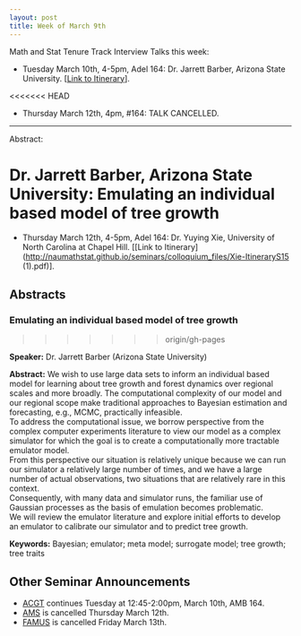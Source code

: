 ```yaml
---
layout: post
title: Week of March 9th
---
```


Math and Stat Tenure Track Interview Talks this week:

- Tuesday  March 10th, 4-5pm, Adel 164: Dr. Jarrett Barber, Arizona State University. [[Link to Itinerary](http://naumathstat.github.io/seminars/colloquium_files/Barber-ItineraryS15.pdf)].

<<<<<<< HEAD
- Thursday March 12th, 4pm, #164: TALK CANCELLED. 

***************************

Abstract:

Dr. Jarrett Barber, Arizona State University: Emulating an individual based model of tree growth
=======
- Thursday March 12th, 4-5pm, Adel 164: Dr. Yuying Xie, University of North Carolina at Chapel Hill. [[Link to Itinerary](http://naumathstat.github.io/seminars/colloquium_files/Xie-ItineraryS15 (1).pdf)].

## Abstracts ##

### Emulating an individual based model of tree growth ###
>>>>>>> origin/gh-pages

**Speaker:** Dr. Jarrett Barber (Arizona State University)

**Abstract:** We wish to use large data sets to inform an individual based model for learning about tree growth and forest dynamics
over regional scales and more broadly.  The computational complexity of our model and our
regional scope make traditional approaches to Bayesian estimation and forecasting, e.g., MCMC, practically infeasible.  
To address the computational issue, we borrow perspective from the complex computer experiments literature to
view our model as a complex simulator for which the goal is to create a computationally more tractable emulator model.  
From this perspective our situation is relatively unique because we can run our simulator a relatively large number of times,
and we have a large number of actual observations, two situations that are relatively rare in this context.  
Consequently, with many data and simulator runs,
the familiar use of Gaussian processes as the basis of emulation becomes problematic.  
We will review the
emulator literature and explore initial efforts to develop an emulator to calibrate our simulator and to predict tree growth.

**Keywords:** Bayesian; emulator; meta model; surrogate model; tree growth; tree traits

## Other Seminar Announcements ##

- [ACGT](acgtSpring2015) continues Tuesday at 12:45-2:00pm, March 10th, AMB 164.  
- [AMS](amsSpring2015) is cancelled Thursday March 12th.
- [FAMUS](famusSpring2015) is cancelled Friday March 13th.

